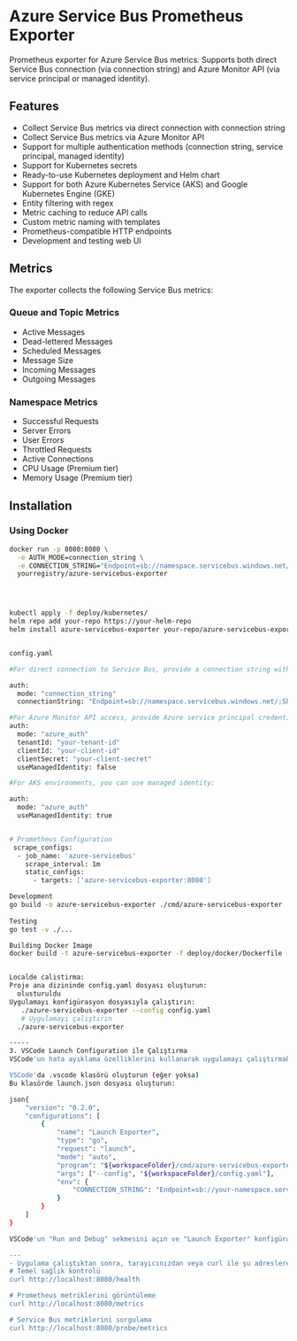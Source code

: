# Azure Service Bus Prometheus Exporter

Prometheus exporter for Azure Service Bus metrics. Supports both direct Service Bus connection (via connection string) and Azure Monitor API (via service principal or managed identity).

## Features

- Collect Service Bus metrics via direct connection with connection string
- Collect Service Bus metrics via Azure Monitor API
- Support for multiple authentication methods (connection string, service principal, managed identity)
- Support for Kubernetes secrets
- Ready-to-use Kubernetes deployment and Helm chart
- Support for both Azure Kubernetes Service (AKS) and Google Kubernetes Engine (GKE)
- Entity filtering with regex
- Metric caching to reduce API calls
- Custom metric naming with templates
- Prometheus-compatible HTTP endpoints
- Development and testing web UI

## Metrics

The exporter collects the following Service Bus metrics:

### Queue and Topic Metrics
- Active Messages
- Dead-lettered Messages
- Scheduled Messages
- Message Size
- Incoming Messages
- Outgoing Messages

### Namespace Metrics
- Successful Requests
- Server Errors
- User Errors
- Throttled Requests
- Active Connections
- CPU Usage (Premium tier)
- Memory Usage (Premium tier)

## Installation

### Using Docker

```bash
docker run -p 8080:8080 \
  -e AUTH_MODE=connection_string \
  -e CONNECTION_STRING="Endpoint=sb://namespace.servicebus.windows.net/;SharedAccessKeyName=RootManageSharedAccessKey;SharedAccessKey=yourkeyhere" \
  yourregistry/azure-servicebus-exporter




kubectl apply -f deploy/kubernetes/
helm repo add your-repo https://your-helm-repo
helm install azure-servicebus-exporter your-repo/azure-servicebus-exporter


config.yaml

#For direct connection to Service Bus, provide a connection string with Manage permissions:

auth:
  mode: "connection_string"
  connectionString: "Endpoint=sb://namespace.servicebus.windows.net/;SharedAccessKeyName=RootManageSharedAccessKey;SharedAccessKey=yourkeyhere"

#For Azure Monitor API access, provide Azure service principal credentials:
auth:
  mode: "azure_auth"
  tenantId: "your-tenant-id"
  clientId: "your-client-id"
  clientSecret: "your-client-secret"
  useManagedIdentity: false

#For AKS environments, you can use managed identity:

auth:
  mode: "azure_auth"
  useManagedIdentity: true  


# Prometheus Configuration
 scrape_configs:
  - job_name: 'azure-servicebus'
    scrape_interval: 1m
    static_configs:
      - targets: ['azure-servicebus-exporter:8080'] 

Development
go build -o azure-servicebus-exporter ./cmd/azure-servicebus-exporter    
  
Testing
go test -v ./...

Building Docker Image
docker build -t azure-servicebus-exporter -f deploy/docker/Dockerfile .


Localde calistirma:
Proje ana dizininde config.yaml dosyası oluşturun:
  olusturuldu
Uygulamayı konfigürasyon dosyasıyla çalıştırın:
   ./azure-servicebus-exporter --config config.yaml
   # Uygulamayı çalıştırın
  ./azure-servicebus-exporter

-----
3. VSCode Launch Configuration ile Çalıştırma
VSCode'un hata ayıklama özelliklerini kullanarak uygulamayı çalıştırmak ve hata ayıklamak istiyorsanız, bir launch configuration oluşturabilirsiniz:

VSCode'da .vscode klasörü oluşturun (eğer yoksa)
Bu klasörde launch.json dosyası oluşturun:

json{
    "version": "0.2.0",
    "configurations": [
        {
            "name": "Launch Exporter",
            "type": "go",
            "request": "launch",
            "mode": "auto",
            "program": "${workspaceFolder}/cmd/azure-servicebus-exporter",
            "args": ["--config", "${workspaceFolder}/config.yaml"],
            "env": {
                "CONNECTION_STRING": "Endpoint=sb://your-namespace.servicebus.windows.net/;SharedAccessKeyName=RootManageSharedAccessKey;SharedAccessKey=yourkey"
            }
        }
    ]
}

VSCode'un "Run and Debug" sekmesini açın ve "Launch Exporter" konfigürasyonunu seçip çalıştırın.

---
- Uygulama çalıştıktan sonra, tarayıcınızdan veya curl ile şu adreslere erişerek test edebilirsiniz:
# Temel sağlık kontrolü
curl http://localhost:8080/health

# Prometheus metriklerini görüntüleme
curl http://localhost:8080/metrics

# Service Bus metriklerini sorgulama
curl http://localhost:8080/probe/metrics